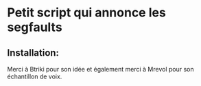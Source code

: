 # Petit script qui annonce les segfaults

## Installation:

Merci à Btriki pour son idée et également
merci à  Mrevol pour son échantillon de voix.